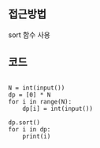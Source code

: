 ## 접근방법
sort 함수 사용


## 코드
<pre><code>
N = int(input())
dp = [0] * N
for i in range(N):
    dp[i] = int(input())

dp.sort()
for i in dp:
    print(i)
</code></pre>

